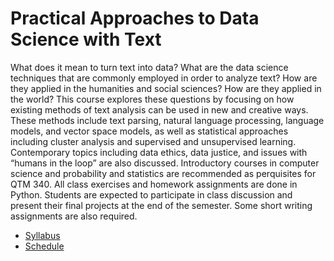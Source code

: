 # Practical Approaches to Data Science with Text

What does it mean to turn text into data? What are the data science techniques that are commonly employed in order to analyze text? How are they applied in the humanities and social sciences? How are they applied in the world? This course explores these questions by focusing on how existing methods of text analysis can be used in new and creative ways. These methods include text parsing, natural language processing, language models, and vector space models, as well as statistical approaches including cluster analysis and supervised and unsupervised learning. Contemporary topics including data ethics, data justice, and issues with “humans in the loop” are also discussed. Introductory courses in computer science and probability and statistics are recommended as perquisites for QTM 340. All class exercises and homework assignments are done in Python. Students are expected to participate in class discussion and present their final projects at the end of the semester. Some short writing assignments are also required. 

* [Syllabus](docs/syllabus.md)
* [Schedule](docs/schedule.md)
